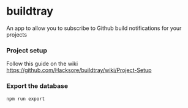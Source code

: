 # buildtray
An app to allow you to subscribe to Github build notifications for your projects

### Project setup
Follow this guide on the wiki
https://github.com/Hacksore/buildtray/wiki/Project-Setup

### Export the database
`npm run export`
